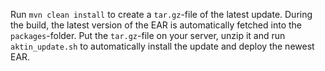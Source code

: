 Run `mvn clean install` to create a `tar.gz`-file of the latest update. During the build, the latest version of the EAR is automatically fetched into the `packages`-folder. Put the `tar.gz`-file on your server, unzip it and run `aktin_update.sh` to automatically install the update and deploy the newest EAR.
